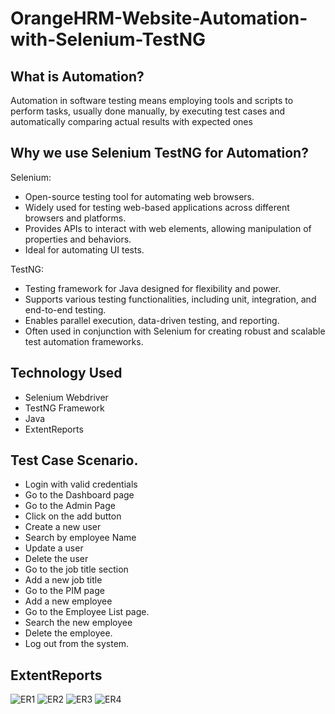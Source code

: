 #  OrangeHRM-Website-Automation-with-Selenium-TestNG

## What is Automation?


Automation in software testing means employing tools and scripts to perform tasks, usually done manually, by executing test cases and automatically comparing actual results with expected ones

## Why we use Selenium TestNG for Automation?
Selenium:

- Open-source testing tool for automating web browsers.
- Widely used for testing web-based applications across different browsers and platforms.
- Provides APIs to interact with web elements, allowing manipulation of properties and behaviors.
- Ideal for automating UI tests.

TestNG:

- Testing framework for Java designed for flexibility and power.
- Supports various testing functionalities, including unit, integration, and end-to-end testing.
- Enables parallel execution, data-driven testing, and reporting.
- Often used in conjunction with Selenium for creating robust and scalable test automation frameworks.

## Technology Used

- Selenium Webdriver
- TestNG Framework
- Java
- ExtentReports

## Test Case Scenario.

- Login with valid credentials
- Go to the Dashboard page
- Go to the Admin Page
- Click on the add button
- Create a new user
- Search by employee Name
- Update a user
- Delete the user
- Go to the job title section
- Add a new job title
- Go to the PIM page
- Add a new employee
- Go to the Employee List page.
- Search the new employee
- Delete the employee.
- Log out from the system.


## ExtentReports

![ER1](https://github.com/ObidulKadir/OrangeHrmWebAutomationWithSelenium_POM/assets/39410598/e2f379bb-52f9-4102-b7cd-189c39245c34)
![ER2](https://github.com/ObidulKadir/OrangeHrmWebAutomationWithSelenium_POM/assets/39410598/0d135e48-821f-4a1b-8499-6cd0c2095d9b)
![ER3](https://github.com/ObidulKadir/OrangeHrmWebAutomationWithSelenium_POM/assets/39410598/382a8e04-4703-4141-891e-159ddb5815f0)
![ER4](https://github.com/ObidulKadir/OrangeHrmWebAutomationWithSelenium_POM/assets/39410598/653b4207-b1d6-4f89-9b49-bb0107dcc843)

